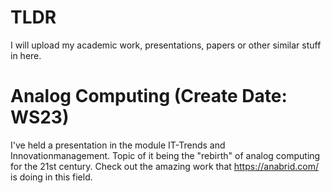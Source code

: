 # TLDR
I will upload my academic work, presentations, papers or other similar stuff in here.


# Analog Computing (Create Date: WS23)
I've held a presentation in the module IT-Trends and Innovationmanagement.
Topic of it being the "rebirth" of analog computing for the 21st century.
Check out the amazing work that https://anabrid.com/ is doing in this field.
